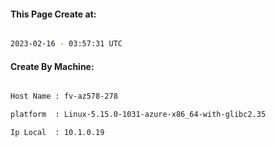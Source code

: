 
   
#### This Page Create at:

```bash

2023-02-16 - 03:57:31 UTC

```

#### Create By Machine:

```bash

Host Name : fv-az578-278

platform  : Linux-5.15.0-1031-azure-x86_64-with-glibc2.35

Ip Local  : 10.1.0.19

```

